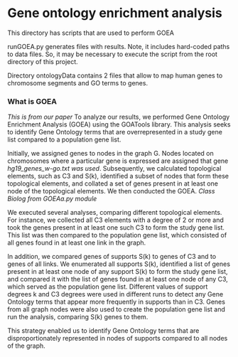 # Gene ontology enrichment analysis
This directory has scripts that are used to perform GOEA

runGOEA.py generates files with results. Note, it includes hard-coded paths to data files. So, it may be necessary to execute the script from the root directory of this project.

Directory ontologyData contains 2 files that allow to map human genes to chromosome segments and GO terms to genes.

### What is GOEA
*This is from our paper*
To analyze our results, we performed Gene Ontology Enrichment Analysis (GOEA) using the GOATools library. This analysis seeks to identify Gene Ontology terms that are overrepresented in a study gene list compared to a population gene list.

Initially, we assigned genes to nodes in the graph G. Nodes located on chromosomes where a particular gene is expressed are assigned that gene *hg19_genes_w-go.txt was used*. Subsequently, we calculated topological elements, such as C3 and S(k), identified a subset of nodes that form these topological elements, and collated a set of genes present in at least one node of the topological elements. We then conducted the GOEA. *Class Biolog from GOEAa.py module*

We executed several analyses, comparing different topological elements. For instance, we collected all C3 elements with a degree of 2 or more and took the genes present in at least one such C3 to form the study gene list. This list was then compared to the population gene list, which consisted of all genes found in at least one link in the graph.

In addition, we compared genes of supports S(k) to genes of C3 and to genes of all links. We enumerated all supports S(k), identified a list of genes present in at least one node of any support S(k) to form the study gene list, and compared it with the list of genes found in at least one node of any C3, which served as the population gene list. Different values of support degrees k and C3 degrees were used in different runs to detect any Gene Ontology terms that appear more frequently in supports than in C3. Genes from all graph nodes were also used to create the population gene list and run the analysis, comparing S(k) genes to them.

This strategy enabled us to identify Gene Ontology terms that are disproportionately represented in nodes of supports compared to all nodes of the graph.

